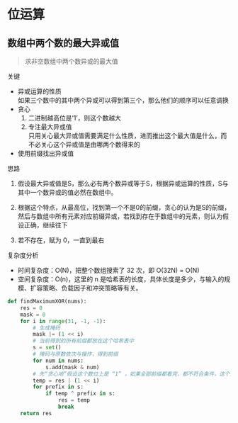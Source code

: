 # 位运算

## 数组中两个数的最大异或值

> 求非空数组中两个数异或的最大值

关键

- 异或运算的性质  
  如果三个数中的其中两个异或可以得到第三个，那么他们的顺序可以任意调换
- 贪心  
  1. 二进制越高位是‘1’，则这个数越大
  2. 专注最大异或值  
    只用关心最大异或值需要满足什么性质，进而推出这个最大值是什么，而不必关心这个异或值是由哪两个数得来的
- 使用前缀找出异或值

思路

1. 假设最大异或值是S，那么必有两个数异或等于S，根据异或运算的性质，S与其中一个数异或的值必然在数组中。

2. 根据这个特点，从最高位，找到第一个不是0的前缀，贪心的认为是S的前缀，然后与数组中所有元素对应前缀异或，若找到存在于数组中的元素，则认为假设正确，继续往下

3. 若不存在，赋为 0，一直到最右

复杂度分析

- 时间复杂度：O(N)，把整个数组搜索了 32 次，即 O(32N) = O(N)
- 空间复杂度：O(n)，这里的 n 是哈希表的长度，具体长度是多少，与输入的规模、扩容策略、负载因子和冲突策略等有关。

```python
def findMaximumXOR(nums):
    res = 0
    mask = 0
    for i in range(31, -1, -1):
        # 生成掩码
        mask |= (1 << i)
        # 当前得到的所有前缀都放在这个哈希表中
        s = set()
        # 掩码与原数依次与操作，得到前缀
        for num in nums:
            s.add(mask & num)
        # 先“贪心地”假设这个数位上是 “1” ，如果全部前缀都看完，都不符合条件，这个数位上就是 “0”
        temp = res | (1 << i)
        for prefix in s:
            if temp ^ prefix in s:
                res = temp
                break
    return res
```
